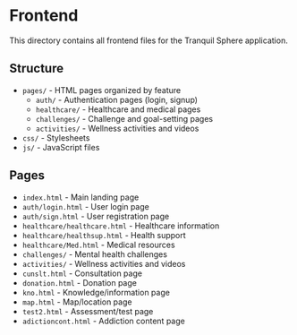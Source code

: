 # Frontend

This directory contains all frontend files for the Tranquil Sphere application.

## Structure

- `pages/` - HTML pages organized by feature
  - `auth/` - Authentication pages (login, signup)
  - `healthcare/` - Healthcare and medical pages
  - `challenges/` - Challenge and goal-setting pages
  - `activities/` - Wellness activities and videos
- `css/` - Stylesheets
- `js/` - JavaScript files

## Pages

- `index.html` - Main landing page
- `auth/login.html` - User login page
- `auth/sign.html` - User registration page
- `healthcare/healthcare.html` - Healthcare information
- `healthcare/healthsup.html` - Health support
- `healthcare/Med.html` - Medical resources
- `challenges/` - Mental health challenges
- `activities/` - Wellness activities and videos
- `cunslt.html` - Consultation page
- `donation.html` - Donation page
- `kno.html` - Knowledge/information page
- `map.html` - Map/location page
- `test2.html` - Assessment/test page
- `adictioncont.html` - Addiction content page
